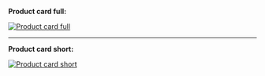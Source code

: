 __Product card full:__

[![Product card full](https://github.com/bikkuri/BEM/blob/master/uncategorized/product-card/preview/product-card-full.png?raw=true)](https://github.com/bikkuri/BEM/tree/master/uncategorized/product-card/full/product-card-full.html)

- - -

__Product card short:__

[![Product card short](https://github.com/bikkuri/BEM/blob/master/uncategorized/product-card/preview/product-card-short.png?raw=true)](https://github.com/bikkuri/BEM/tree/master/uncategorized/product-card/short/product-card-short.html)
